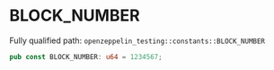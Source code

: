 # BLOCK_NUMBER

Fully qualified path: `openzeppelin_testing::constants::BLOCK_NUMBER`

```rust
pub const BLOCK_NUMBER: u64 = 1234567;
```

